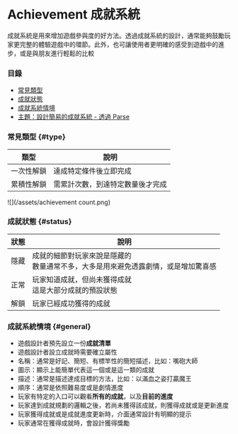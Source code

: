 # Achievement 成就系統

成就系統是用來增加遊戲參與度的好方法。透過成就系統的設計，通常能夠鼓勵玩家更完整的體驗遊戲中的環節。此外，也可讓使用者更明確的感受到遊戲中的進步，或是與朋友進行輕鬆的比較

### 目錄

* [常見類型](#type)
* [成就狀態](#status)
* [成就系統情境](#general)
* [主題：設計簡易的成就系統 - 透過 Parse](achievement/parse-achievement-system.md)

### 常見類型 {#type}

| 類型 | 說明 |
| --- | --- |
| 一次性解鎖 | 達成特定條件後立即完成 |
| 累積性解鎖 | 需累計次數，到達特定數量後才完成 |

![](/assets/achievement count.png)

### 成就狀態 {#status}

| 狀態 | 說明 |
| --- | --- |
| 隱藏 | 成就的細節對玩家來說是隱藏的 <br> 數量通常不多，大多是用來避免透露劇情，或是增加驚喜感 |
| 正常 | 玩家知道成就，但尚未獲得成就 <br> 這是大部分成就的預設狀態 |
| 解鎖 | 玩家已經成功獲得的成就 |

### 成就系統情境 {#general}

* 遊戲設計者預先設立一份**成就清單**
* 遊戲設計者設立成就時需要確立屬性
* 名稱：通常是好記、簡短、有標竿性的簡短描述，比如：嘴砲大師
* 圖示：顯示上能簡單代表這一個或是這一類的成就
* 描述：通常是描述達成目標的方法，比如：以滿血之姿打贏魔王
* 順序：通常是依照難易度或是劇情進度
* 玩家有特定的入口可以觀看**所有的成就**，以及**目前的進度**
* 玩家達到成就規劃的邏輯之後，若尚未獲得該成就，則獲得成就或是更新進度
* 玩家獲得成就或是成就進度更新時，介面通常設計有明顯的提示
* 玩家通常在獲得成就時，會設計獲得獎勵